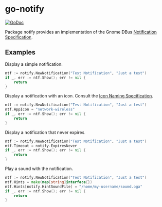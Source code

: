 # go-notify

[![GoDoc](https://godoc.org/github.com/TheCreeper/go-notify?status.svg)](https://godoc.org/github.com/TheCreeper/go-notify)

Package notify provides an implementation of the Gnome DBus
[Notification Specification](https://developer.gnome.org/notification-spec).

## Examples

Display a simple notification.
```Go
ntf := notify.NewNotification("Test Notification", "Just a test")
if _, err := ntf.Show(); err != nil {
	return
}
```

Display a notification with an icon. Consult the
[Icon Naming Specification](http://standards.freedesktop.org/icon-naming-spec).
```Go
ntf := notify.NewNotification("Test Notification", "Just a test")
ntf.AppIcon = "network-wireless"
if _, err := ntf.Show(); err != nil {
	return
}
```

Display a notification that never expires.
```Go
ntf := notify.NewNotification("Test Notification", "Just a test")
ntf.Timeout = notify.ExpiresNever
if _, err := ntf.Show(); err != nil {
	return
}
```

Play a sound with the notification.
```Go
ntf := notify.NewNotification("Test Notification", "Just a test")
ntf.Hints = make(map[string]interface{})
ntf.Hints[notify.HintSoundFile] = "/home/my-username/sound.oga"
if _, err := ntf.Show(); err != nil {
	return
}
```

